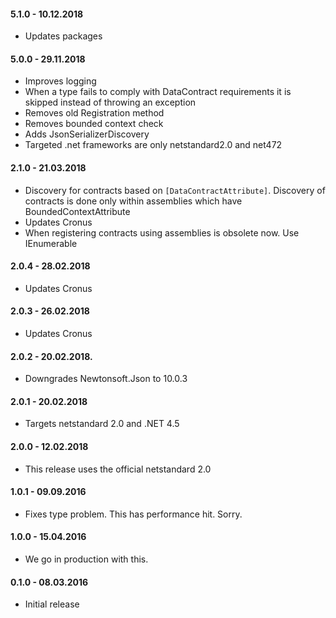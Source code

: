 #### 5.1.0 - 10.12.2018
* Updates packages

#### 5.0.0 - 29.11.2018
* Improves logging
* When a type fails to comply with DataContract requirements it is skipped instead of throwing an exception
* Removes old Registration method
* Removes bounded context check
* Adds JsonSerializerDiscovery
* Targeted .net frameworks are only netstandard2.0 and net472

#### 2.1.0 - 21.03.2018
* Discovery for contracts based on `[DataContractAttribute]`. Discovery of contracts is done only within assemblies which have BoundedContextAttribute
* Updates Cronus
* When registering contracts using assemblies is obsolete now. Use IEnumerable<Type>

#### 2.0.4 - 28.02.2018
* Updates Cronus

#### 2.0.3 - 26.02.2018
* Updates Cronus

#### 2.0.2 - 20.02.2018.
* Downgrades Newtonsoft.Json to 10.0.3

#### 2.0.1 - 20.02.2018
* Targets netstandard 2.0 and .NET 4.5

#### 2.0.0 - 12.02.2018
* This release uses the official netstandard 2.0

#### 1.0.1 - 09.09.2016
* Fixes type problem. This has performance hit. Sorry.

#### 1.0.0 - 15.04.2016
* We go in production with this.

#### 0.1.0 - 08.03.2016
* Initial release
